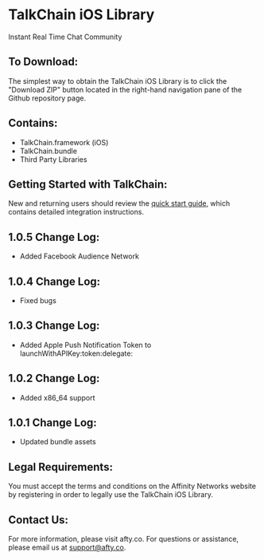 TalkChain iOS Library
==================================
Instant Real Time Chat Community 

To Download:
----------------------------------
The simplest way to obtain the TalkChain iOS Library is to click the "Download ZIP" button located in the right-hand navigation pane of the Github repository page.

Contains:
----------------------------------
* TalkChain.framework (iOS)
* TalkChain.bundle
* Third Party Libraries

Getting Started with TalkChain:
----------------------------------
New and returning users should review the [quick start guide](https://github.com/afty/TalkChain-iOS/wiki), which contains detailed integration instructions.

1.0.5 Change Log:
----------------------------------
* Added Facebook Audience Network

1.0.4 Change Log:
----------------------------------
* Fixed bugs

1.0.3 Change Log:
----------------------------------
* Added Apple Push Notification Token to launchWithAPIKey:token:delegate:

1.0.2 Change Log:
----------------------------------
* Added x86_64 support

1.0.1 Change Log:
----------------------------------
* Updated bundle assets

Legal Requirements:
----------------------------------
You must accept the terms and conditions on the Affinity Networks website by registering in order to legally use the TalkChain iOS Library.

Contact Us:
----------------------------------
For more information, please visit afty.co. For questions or assistance, please email us at support@afty.co.

